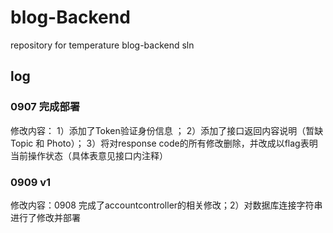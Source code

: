 # blog-Backend
repository for temperature blog-backend sln

## log

### 0907 完成部署
修改内容： 1）添加了Token验证身份信息 ； 2）添加了接口返回内容说明（暂缺Topic 和 Photo）； 3）将对response code的所有修改删除，并改成以flag表明当前操作状态（具体表意见接口内注释）

### 0909 v1
修改内容：0908 完成了accountcontroller的相关修改；2）对数据库连接字符串进行了修改并部署
